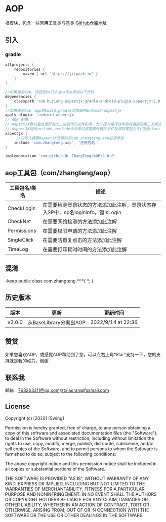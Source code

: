 
# AOP
根模块，包含一些常用工具类与基类
[GitHub仓库地址](https://github.com/DL-ZhangTeng/AOP)
## 引入
### gradle
```groovy
allprojects {
    repositories {
        maven { url 'https://jitpack.io' }
    }
}

//如果使用aop，项目的build.gradle添加以下代码
dependencies {
    classpath 'com.hujiang.aspectjx:gradle-android-plugin-aspectjx:2.0.10'
}
//如果使用aop，app的build.gradle添加插件android-aspectjx
apply plugin: 'android-aspectjx'
// AOP 配置
// AspectJX默认会处理所有的二进制代码文件和库，为了提升编译效率及规避部分第三方库出现的编译兼容性问题，
// AspectJX提供include,exclude命令来过滤需要处理的文件及排除某些文件(包括class文件及jar文件)。
aspectjx {
     //只导入需要AspectJX处理的包com.zhangteng.aop必须添加
    include 'com.zhangteng.aop', '应用包名'
}

implementation 'com.github.DL-ZhangTeng:AOP:2.0.0'
```
## aop工具包（com/zhangteng/aop）
| 工具包名/类名     | 描述                                                |
|-------------|---------------------------------------------------|
| CheckLogin  | 在需要检测登录状态的方法添加此注解，登录状态存入SP中，sp名loginInfo，键isLogin |
| CheckNet    | 在需要网络检测的方法添加此注解                                   |
| Permissions | 在需要权限申请的方法添加此注解                                   |
| SingleClick | 在需要防重复点击的方法添加此注解                                  |
| TimeLog     | 在需要打印耗时时间的方法添加此注解                                 |

## 混淆
-keep public class com.zhangteng.**.*{ *; }
## 历史版本

| 版本     | 更新                 | 更新时间               |
|--------|--------------------|--------------------|
| v2.0.0 | 从BaseLibrary分离出AOP | 2022/9/14 at 22:36 |

## 赞赏
如果您喜欢AOP，或感觉AOP帮助到了您，可以点右上角“Star”支持一下，您的支持就是我的动力，谢谢

## 联系我
邮箱：763263311@qq.com/ztxiaoran@foxmail.com

## License
Copyright (c) [2020] [Swing]

Permission is hereby granted, free of charge, to any person obtaining a copy
of this software and associated documentation files (the "Software"), to deal
in the Software without restriction, including without limitation the rights
to use, copy, modify, merge, publish, distribute, sublicense, and/or sell
copies of the Software, and to permit persons to whom the Software is
furnished to do so, subject to the following conditions:

The above copyright notice and this permission notice shall be included in all
copies or substantial portions of the Software.

THE SOFTWARE IS PROVIDED "AS IS", WITHOUT WARRANTY OF ANY KIND, EXPRESS OR
IMPLIED, INCLUDING BUT NOT LIMITED TO THE WARRANTIES OF MERCHANTABILITY,
FITNESS FOR A PARTICULAR PURPOSE AND NONINFRINGEMENT. IN NO EVENT SHALL THE
AUTHORS OR COPYRIGHT HOLDERS BE LIABLE FOR ANY CLAIM, DAMAGES OR OTHER
LIABILITY, WHETHER IN AN ACTION OF CONTRACT, TORT OR OTHERWISE, ARISING FROM,
OUT OF OR IN CONNECTION WITH THE SOFTWARE OR THE USE OR OTHER DEALINGS IN THE
SOFTWARE.

